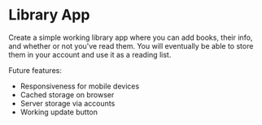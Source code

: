 # Library App

Create a simple working library app where you can add books,
their info, and whether or not you've read them. You will
eventually be able to store them in your account and use it
as a reading list.

Future features:
- Responsiveness for mobile devices
- Cached storage on browser
- Server storage via accounts
- Working update button